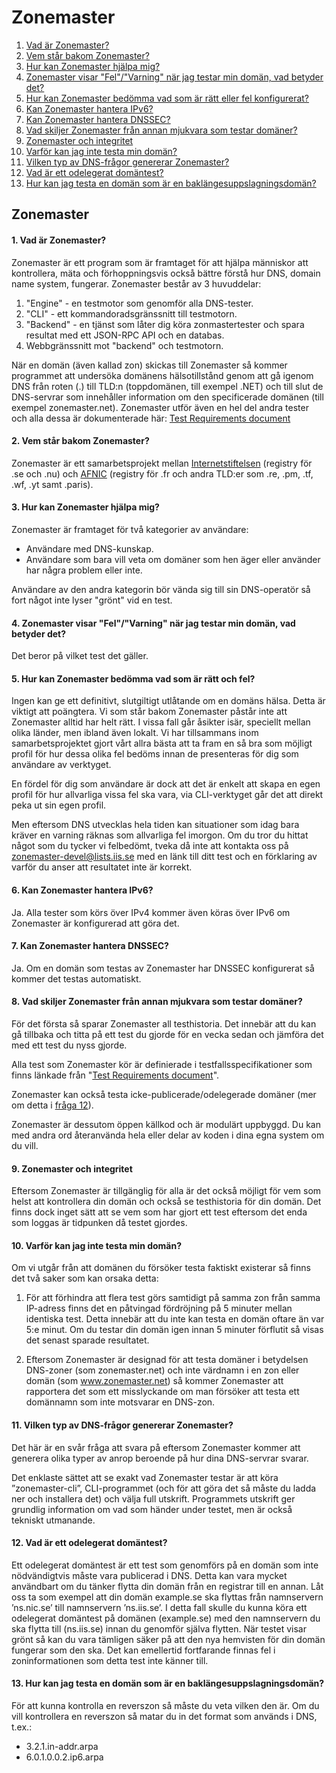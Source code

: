 Zonemaster
==========

1. [Vad är Zonemaster?](#q1)
2. [Vem står bakom Zonemaster?](#q2)
3. [Hur kan Zonemaster hjälpa mig?](#q3)
4. [Zonemaster visar "Fel"/"Varning" när jag testar min domän, vad betyder det?](#q4)
5. [Hur kan Zonemaster bedömma vad som är rätt eller fel konfigurerat?](#q5)
6. [Kan Zonemaster hantera IPv6?](#q6)
7. [Kan Zonemaster hantera DNSSEC?](#q7)
8. [Vad skiljer Zonemaster från annan mjukvara som testar domäner?](#q8)
9. [Zonemaster och integritet](#q9)
10. [Varför kan jag inte testa min domän?](#q10)
11. [Vilken typ av DNS-frågor genererar Zonemaster?](#q11)
12. [Vad är ett odelegerat domäntest?](#q12)
13. [Hur kan jag testa en domän som är en baklängesuppslagningsdomän?](#q13)

Zonemaster
----------

<a name="q1"></a>
#### 1. Vad är Zonemaster?

Zonemaster är ett program som är framtaget för att hjälpa människor att kontrollera, mäta och förhoppningsvis också bättre förstå hur DNS, domain name system, fungerar. Zonemaster består av 3 huvuddelar: 
1. "Engine" - en testmotor som genomför alla DNS-tester. 
2. "CLI" - ett kommandoradsgränssnitt till testmotorn.
3. "Backend" - en tjänst som låter dig köra zonmastertester och spara resultat med ett JSON-RPC API och en databas.
4. Webbgränssnitt mot "backend" och testmotorn. 

När en domän (även kallad zon) skickas till Zonemaster så kommer programmet att undersöka domänens hälsotillstånd genom att gå igenom DNS från roten (.) till TLD:n (toppdomänen, till exempel .NET) och till slut de DNS-servrar som innehåller information om den specificerade domänen (till exempel zonemaster.net). Zonemaster utför även en hel del andra tester och alla dessa är dokumenterade här: [Test Requirements document](https://github.com/zonemaster/zonemaster/blob/master/docs/requirements/TestRequirements.md)

<a name="q2"></a>
#### 2. Vem står bakom Zonemaster?

Zonemaster är ett samarbetsprojekt mellan [Internetstiftelsen](https://internetstiftelsen.se/)
(registry för .se och .nu) och [AFNIC](https://www.afnic.fr/en/)
(registry för .fr och andra TLD:er som .re, .pm, .tf, .wf, .yt samt .paris).

<a name="q3"></a>
#### 3. Hur kan Zonemaster hjälpa mig?

Zonemaster är framtaget för två kategorier av användare:

  - Användare med DNS-kunskap.
  - Användare som bara vill veta om domäner som hen äger eller använder
    har några problem eller inte.

Användare av den andra kategorin bör vända sig till sin DNS-operatör
så fort något inte lyser "grönt" vid en test.

<a name="q4"></a>
#### 4. Zonemaster visar "Fel"/"Varning" när jag testar min domän, vad betyder det?

Det beror på vilket test det gäller.

<a name="q5"></a>
#### 5. Hur kan Zonemaster bedömma vad som är rätt och fel?

Ingen kan ge ett definitivt, slutgiltigt utlåtande om en domäns hälsa. Detta är 
viktigt att poängtera. Vi som står bakom Zonemaster påstår inte 
att Zonemaster alltid har helt rätt. I vissa fall går åsikter isär, speciellt 
mellan olika länder, men ibland även lokalt. Vi har tillsammans inom samarbetsprojektet
gjort vårt allra bästa att ta fram en så bra som möjligt profil för hur dessa
olika fel bedöms innan de presenteras för dig som användare av verktyget.

En fördel för dig som användare är dock att det är enkelt att skapa en egen profil för hur
allvarliga vissa fel ska vara, via CLI-verktyget går det att direkt peka ut sin egen profil.

Men eftersom DNS utvecklas hela tiden kan situationer som idag bara kräver en 
varning räknas som allvarliga fel imorgon. Om du tror du hittat något som du tycker
vi felbedömt, tveka då inte att kontakta oss på zonemaster-devel@lists.iis.se med en 
länk till ditt test och en förklaring av varför du anser att resultatet inte är
korrekt. 

<a name="q6"></a>
#### 6. Kan Zonemaster hantera IPv6?

Ja. Alla tester som körs över IPv4 kommer även köras över IPv6 om Zonemaster är konfigurerad att göra det.

<a name="q7"></a>
#### 7. Kan Zonemaster hantera DNSSEC?

Ja. Om en domän som testas av Zonemaster har DNSSEC konfigurerat så kommer det testas automatiskt.

<a name="q8"></a>
#### 8. Vad skiljer Zonemaster från annan mjukvara som testar domäner?
För det första så sparar Zonemaster all testhistoria. Det innebär att du kan gå tillbaka och titta på ett test du gjorde för en vecka sedan och jämföra det med ett test du nyss gjorde.

Alla test som Zonemaster kör är definierade i testfallsspecifikationer som
finns länkade från "[Test Requirements
document](https://github.com/zonemaster/zonemaster/blob/master/docs/requirements/TestRequirements.md)".

Zonemaster kan också testa icke-publicerade/odelegerade domäner (mer om detta i [fråga 12](#q12)).

Zonemaster är dessutom öppen källkod och är modulärt uppbyggd. Du kan med andra ord återanvända
hela eller delar av koden i dina egna system om du vill.

<a name="q9"></a>
#### 9. Zonemaster och integritet

Eftersom Zonemaster är tillgänglig för alla är det också möjligt för vem som helst att kontrollera din domän och också se testhistoria för din domän. Det finns dock inget sätt att se vem som har gjort ett test eftersom det enda som loggas är tidpunken då testet gjordes.

<a name="q10"></a>
#### 10. Varför kan jag inte testa min domän?

Om vi utgår från att domänen du försöker testa faktiskt existerar så finns det två saker som kan orsaka detta:

1. För att förhindra att flera test görs samtidigt på samma zon från samma IP-adress finns det en påtvingad fördröjning på 5 minuter mellan identiska test. Detta innebär att du inte kan testa en domän oftare än var 5:e minut. Om du testar din domän igen innan 5 minuter förflutit så visas det senast sparade resultatet.

2. Eftersom Zonemaster är designad för att testa domäner i betydelsen DNS-zoner (som zonemaster.net) och
inte värdnamn i en zon eller domän (som www.zonemaster.net) så kommer Zonemaster att rapportera det som
ett misslyckande om man försöker att testa ett domännamn som inte motsvarar en DNS-zon.

<a name="q11"></a>
#### 11. Vilken typ av DNS-frågor genererar Zonemaster?

Det här är en svår fråga att svara på eftersom Zonemaster kommer att generera olika typer av anrop
beroende på hur dina DNS-servrar svarar.

Det enklaste sättet att se exakt vad Zonemaster testar är att köra ”zonemaster-cli”, CLI-programmet
(och för att göra det så måste du ladda ner och installera det) och välja full utskrift.
Programmets utskrift ger grundlig information om vad som händer under testet, men är också tekniskt utmanande.

<a name="q12"></a>
#### 12. Vad är ett odelegerat domäntest?

Ett odelegerat domäntest är ett test som genomförs på en domän som inte nödvändigtvis
måste vara publicerad i DNS.
Detta kan vara mycket användbart om du tänker flytta din domän från en registrar till en
annan.
Låt oss ta som exempel att din domän example.se ska flyttas från namnservern ’ns.nic.se’
till namnservern ’ns.iis.se’.
I detta fall skulle du kunna köra ett odelegerat domäntest på domänen (example.se) med
den namnservern du ska flytta till (ns.iis.se) innan du genomför själva flytten.
När testet visar grönt så kan du vara tämligen säker på att den nya hemvisten för din
domän fungerar som den ska.
Det kan emellertid fortfarande finnas fel i zoninformationen som detta test inte känner
till.

<a name="q13"></a>
#### 13. Hur kan jag testa en domän som är en baklängesuppslagningsdomän?
För att kunna kontrolla en reverszon så måste du veta vilken den är. Om du vill kontrollera
en reverszon så matar du in det format som används i DNS, t.ex.:

  - 3.2.1.in-addr.arpa
  - 6.0.1.0.0.2.ip6.arpa

